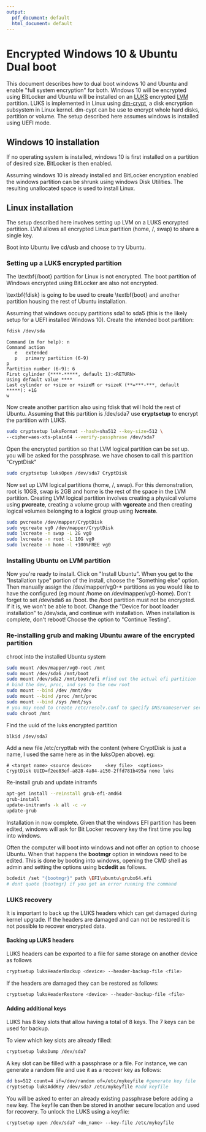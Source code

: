 ```yaml
---
output:
  pdf_document: default
  html_document: default
---
```

# Encrypted Windows 10 & Ubuntu Dual boot

This document describes how to dual boot windows 10 and Ubuntu and enable "full system encryption" for both. Windows 10 will be encrypted using BitLocker and Ubuntu will be installed on an [LUKS](https://en.wikipedia.org/wiki/Linux_Unified_Key_Setup) encrypted [LVM](https://wiki.ubuntu.com/Lvm) partition. LUKS is implemented in Linux using [dm-crypt](https://en.wikipedia.org/wiki/Dm-crypt), a disk encryption subsystem in Linux kernel. dm-cypt can be use to encrypt whole hard disks, partition or volume. The setup described here assumes windows is installed using UEFI mode.


## Windows 10 installation
If no operating system is installed, windows 10 is first installed on a partition of desired size. BitLocker is then enabled.


Assuming windows 10 is already installed and BitLocker encryption enabled the windows partition can be shrunk using windows Disk Utilities. The resulting unallocated space is used to install Linux.

## Linux installation
The setup described here involves setting up LVM on a LUKS encrypted partition. LVM allows all encrypted Linux partition (home, /, swap) to share a single key.

Boot into Ubuntu live cd/usb and choose to try Ubuntu.

### Setting up a LUKS encrypted partition
The \textbf{/boot} partition for Linux is not encrypted. The boot partition of Windows encrypted using BitLocker are also not encrypted.

\textbf{fdisk} is going to be used to create \textbf{boot} and another partition housing the rest of Ubuntu installation.



Assuming that windows occupy partitions sda1 to sda5 (this is the likely setup for a UEFI installed Windows 10). Create the intended boot partition:
```bash
fdisk /dev/sda
```
``` {raw="ms"}
Command (m for help): n
Command action
   e   extended
   p   primary partition (6-9)
p
Partition number (6-9): 6
First cylinder (****-*****, default 1):<RETURN>
Using default value ****
Last cylinder or +size or +sizeM or +sizeK (**=***-***, default *****): +1G
w
```
Now create another partition also using fdisk that will hold the rest of Ubuntu. Assuming that this partition is /dev/sda7 use **cryptsetup** to encrypt the partition with LUKS.

```bash
sudo cryptsetup luksFormat --hash=sha512 --key-size=512 \
--cipher=aes-xts-plain64 --verify-passphrase /dev/sda7
```

Open the encrypted partition so that LVM logical partition can be set up. you will be asked for the passphrase. we have chosen to call this partition "CryptDisk"

```bash
sudo cryptsetup luksOpen /dev/sda7 CryptDisk

```
Now set up LVM logical partitions (home, /, swap). For this demonstration, root is 10GB, swap is 2GB and home is the rest of the space in the LVM partition. Creating LVM logical partition involves creating a physical volume using **pvcreate**, creating a volume group with **vgcreate** and then creating logical volumes belonging to a logical group using **lvcreate**.


```bash
sudo pvcreate /dev/mapper/CryptDisk
sudo vgcreate vg0 /dev/mapper/CryptDisk
sudo lvcreate -n swap -L 2G vg0
sudo lvcreate -n root -L 10G vg0
sudo lvcreate -n home -l +100%FREE vg0
```

### Installing Ubuntu on LVM partition

Now you're ready to install. Click on "Install Ubuntu". When you get to the "Installation type" portion of the install, choose the "Something else" option. Then manually assign the /dev/mapper/vg0-* partitions as you would like to have the configured (eg mount /home on /dev/mapper/vg0-home). Don't forget to set /dev/sda6 as /boot. the /boot partition must not be encrypted. If it is, we won't be able to boot. Change the "Device for boot loader installation" to /dev/sda, and continue with installation.
    When installation is complete, don't reboot! Choose the option to "Continue Testing".

### Re-installing grub and making Ubuntu aware of the encrypted partition
chroot into the installed Ubuntu system
```bash
sudo mount /dev/mapper/vg0-root /mnt
sudo mount /dev/sda6 /mnt/boot
sudo mount /dev/sda2 /mnt/boot/efi #find out the actual efi partition
# bind the dev, proc, and sys to the new root
sudo mount --bind /dev /mnt/dev
sudo mount --bind /proc /mnt/proc
sudo mount --bind /sys /mnt/sys
# you may need to create /etc/resolv.conf to specify DNS/nameserver server
sudo chroot /mnt

```

Find the uuid of the luks encrypted partition
```bash
blkid /dev/sda7
```

Add a new file /etc/crypttab with the content (where CryptDisk is just a name, I used the same here as in the luksOpen above). eg:

```raw
# <target name>	<source device>		<key file>	<options>
CryptDisk UUID=f2ee83ef-a828-4a84-a150-2ffd781b495a none luks

```
Re-install grub and update initramfs
```bash
apt-get install --reinstall grub-efi-amd64
grub-install 
update-initramfs -k all -c -v
update-grub

```

Installation in now complete. Given that the windows EFI partition has been edited, windows will ask for Bit Locker recovery key the first time you log into windows.


Often the computer will boot into windows and not offer an option to choose Ubuntu. When that happens the **bootmgr** option in windows need to be edited. This is done by booting into windows, opening the CMD shell as admin and setting the options using **bcdedit** as follows.

```bash
bcdedit /set "{bootmgr}" path \EFI\ubuntu\grubx64.efi
# dont quote {bootmgr} if you get an error running the command 

```

### LUKS recovery
It is important to back up the LUKS headers which can get damaged during kernel upgrade. If the headers are damaged and can not be restored it is not possible to recover encrypted data.


#### Backing up LUKS headers

LUKS headers can be exported to a file for same storage on another device as follows

```bash
cryptsetup luksHeaderBackup <device> --header-backup-file <file>
```

If the headers are damaged they can be restored as follows:
```bash
cryptsetup luksHeaderRestore <device> --header-backup-file <file>
```

#### Adding additional keys 
LUKS has 8 key slots that allow having a total of 8 keys. The 7 keys can be used for backup. 

To view which key slots are already filled:
```bash
cryptsetup luksDump /dev/sda7

```
A key slot can be filled with a passphrase or a file. For instance, we can generate a random file and use it as a recover key as follows:

```bash
dd bs=512 count=4 if=/dev/random of=/etc/mykeyfile #generate key file
cryptsetup luksAddKey /dev/sda7 /etc/mykeyfile #add keyfile
```
You will be asked to enter an already existing passphrase before adding a new key. The keyfile can then be stored in another secure location and used for recovery. To unlock the LUKS using a keyfile:

```bash
cryptsetup open /dev/sda7 <dm_name> --key-file /etc/mykeyfile
```
